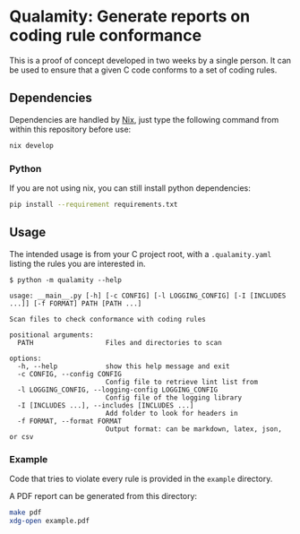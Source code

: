 # Qualamity: Generate reports on coding rule conformance

This is a proof of concept developed in two weeks by a single person.
It can be used to ensure that a given C code conforms to a set of coding rules.

## Dependencies

Dependencies are handled by [Nix](https://nixos.org/download), just type the following command from within this repository before use:

```bash
nix develop
```

### Python

If you are not using nix, you can still install python dependencies:
```bash
pip install --requirement requirements.txt
```

## Usage

The intended usage is from your C project root, with a `.qualamity.yaml` listing the rules you are interested in.

```console
$ python -m qualamity --help

usage: __main__.py [-h] [-c CONFIG] [-l LOGGING_CONFIG] [-I [INCLUDES ...]] [-f FORMAT] PATH [PATH ...]

Scan files to check conformance with coding rules

positional arguments:
  PATH                  Files and directories to scan

options:
  -h, --help            show this help message and exit
  -c CONFIG, --config CONFIG
                        Config file to retrieve lint list from
  -l LOGGING_CONFIG, --logging-config LOGGING_CONFIG
                        Config file of the logging library
  -I [INCLUDES ...], --includes [INCLUDES ...]
                        Add folder to look for headers in
  -f FORMAT, --format FORMAT
                        Output format: can be markdown, latex, json, or csv
```

### Example

Code that tries to violate every rule is provided in the `example` directory.

A PDF report can be generated from this directory:
```bash
make pdf
xdg-open example.pdf
```
